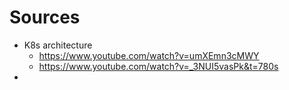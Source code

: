 # Sources

- K8s architecture
    - https://www.youtube.com/watch?v=umXEmn3cMWY
    - https://www.youtube.com/watch?v=_3NUI5vasPk&t=780s
- 